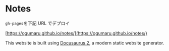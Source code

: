 # Notes

`gh-pages`を下記 URL でデプロイ

[https://ogumaru.github.io/notes/](https://ogumaru.github.io/notes/)

This website is built using [Docusaurus 2](https://docusaurus.io/), a modern static website generator.
